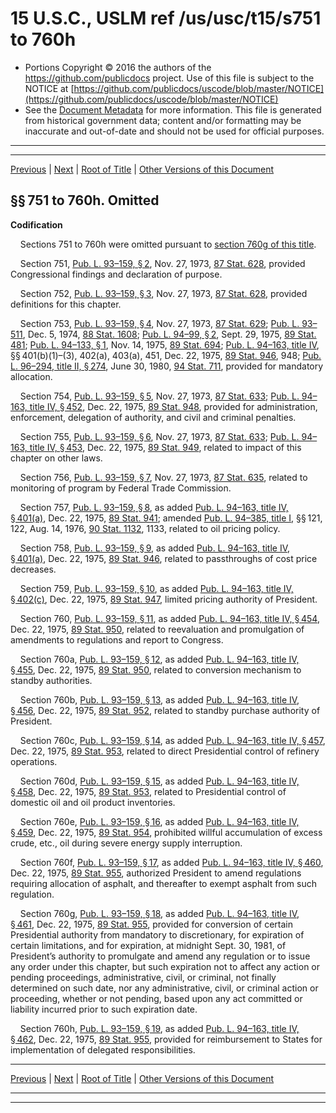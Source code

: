 ---
---

# 15 U.S.C., USLM ref /us/usc/t15/s751 to 760h

* Portions Copyright © 2016 the authors of the https://github.com/publicdocs project.
  Use of this file is subject to the NOTICE at [https://github.com/publicdocs/uscode/blob/master/NOTICE](https://github.com/publicdocs/uscode/blob/master/NOTICE)
* See the [Document Metadata](././../../../..//README.md) for more information.
  This file is generated from historical government data; content and/or formatting may be inaccurate and out-of-date and should not be used for official purposes.

----------
----------

[Previous](./../../../..//us/usc/t15/ch16A/m__us_usc_t15_ch16A.md) | [Next](./../../../..//us/usc/t15/ch16B/m__us_usc_t15_ch16B.md) | [Root of Title](./../../../../) | [Other Versions of this Document](https://publicdocs.github.io/go/links?ns=uslm&ref=%2Fus%2Fusc%2Ft15%2Fs751+to+760h)

## §§ 751 to 760h. Omitted

 __Codification__ 

    Sections 751 to 760h were omitted pursuant to [section 760g of this title][/us/usc/t15/s760g].

    Section 751, [Pub. L. 93–159, § 2][/us/pl/93/159/s2], Nov. 27, 1973, [87 Stat. 628][/us/stat/87/628], provided Congressional findings and declaration of purpose.

    Section 752, [Pub. L. 93–159, § 3][/us/pl/93/159/s3], Nov. 27, 1973, [87 Stat. 628][/us/stat/87/628], provided definitions for this chapter.

    Section 753, [Pub. L. 93–159, § 4][/us/pl/93/159/s4], Nov. 27, 1973, [87 Stat. 629][/us/stat/87/629]; [Pub. L. 93–511][/us/pl/93/511], Dec. 5, 1974, [88 Stat. 1608][/us/stat/88/1608]; [Pub. L. 94–99, § 2][/us/pl/94/99/s2], Sept. 29, 1975, [89 Stat. 481][/us/stat/89/481]; [Pub. L. 94–133, § 1][/us/pl/94/133/s1], Nov. 14, 1975, [89 Stat. 694][/us/stat/89/694]; [Pub. L. 94–163, title IV][/us/pl/94/163], §§ 401(b)(1)–(3), 402(a), 403(a), 451, Dec. 22, 1975, [89 Stat. 946][/us/stat/89/946], 948; [Pub. L. 96–294, title II, § 274][/us/pl/96/294/s274], June 30, 1980, [94 Stat. 711][/us/stat/94/711], provided for mandatory allocation.

    Section 754, [Pub. L. 93–159, § 5][/us/pl/93/159/s5], Nov. 27, 1973, [87 Stat. 633][/us/stat/87/633]; [Pub. L. 94–163, title IV, § 452][/us/pl/94/163/s452], Dec. 22, 1975, [89 Stat. 948][/us/stat/89/948], provided for administration, enforcement, delegation of authority, and civil and criminal penalties.

    Section 755, [Pub. L. 93–159, § 6][/us/pl/93/159/s6], Nov. 27, 1973, [87 Stat. 633][/us/stat/87/633]; [Pub. L. 94–163, title IV, § 453][/us/pl/94/163/s453], Dec. 22, 1975, [89 Stat. 949][/us/stat/89/949], related to impact of this chapter on other laws.

    Section 756, [Pub. L. 93–159, § 7][/us/pl/93/159/s7], Nov. 27, 1973, [87 Stat. 635][/us/stat/87/635], related to monitoring of program by Federal Trade Commission.

    Section 757, [Pub. L. 93–159, § 8][/us/pl/93/159/s8], as added [Pub. L. 94–163, title IV, § 401(a)][/us/pl/94/163/s401/a], Dec. 22, 1975, [89 Stat. 941][/us/stat/89/941]; amended [Pub. L. 94–385, title I][/us/pl/94/385], §§ 121, 122, Aug. 14, 1976, [90 Stat. 1132][/us/stat/90/1132], 1133, related to oil pricing policy.

    Section 758, [Pub. L. 93–159, § 9][/us/pl/93/159/s9], as added [Pub. L. 94–163, title IV, § 401(a)][/us/pl/94/163/s401/a], Dec. 22, 1975, [89 Stat. 946][/us/stat/89/946], related to passthroughs of cost price decreases.

    Section 759, [Pub. L. 93–159, § 10][/us/pl/93/159/s10], as added [Pub. L. 94–163, title IV, § 402(c)][/us/pl/94/163/s402/c], Dec. 22, 1975, [89 Stat. 947][/us/stat/89/947], limited pricing authority of President.

    Section 760, [Pub. L. 93–159, § 11][/us/pl/93/159/s11], as added [Pub. L. 94–163, title IV, § 454][/us/pl/94/163/s454], Dec. 22, 1975, [89 Stat. 950][/us/stat/89/950], related to reevaluation and promulgation of amendments to regulations and report to Congress.

    Section 760a, [Pub. L. 93–159, § 12][/us/pl/93/159/s12], as added [Pub. L. 94–163, title IV, § 455][/us/pl/94/163/s455], Dec. 22, 1975, [89 Stat. 950][/us/stat/89/950], related to conversion mechanism to standby authorities.

    Section 760b, [Pub. L. 93–159, § 13][/us/pl/93/159/s13], as added [Pub. L. 94–163, title IV, § 456][/us/pl/94/163/s456], Dec. 22, 1975, [89 Stat. 952][/us/stat/89/952], related to standby purchase authority of President.

    Section 760c, [Pub. L. 93–159, § 14][/us/pl/93/159/s14], as added [Pub. L. 94–163, title IV, § 457][/us/pl/94/163/s457], Dec. 22, 1975, [89 Stat. 953][/us/stat/89/953], related to direct Presidential control of refinery operations.

    Section 760d, [Pub. L. 93–159, § 15][/us/pl/93/159/s15], as added [Pub. L. 94–163, title IV, § 458][/us/pl/94/163/s458], Dec. 22, 1975, [89 Stat. 953][/us/stat/89/953], related to Presidential control of domestic oil and oil product inventories.

    Section 760e, [Pub. L. 93–159, § 16][/us/pl/93/159/s16], as added [Pub. L. 94–163, title IV, § 459][/us/pl/94/163/s459], Dec. 22, 1975, [89 Stat. 954][/us/stat/89/954], prohibited willful accumulation of excess crude, etc., oil during severe energy supply interruption.

    Section 760f, [Pub. L. 93–159, § 17][/us/pl/93/159/s17], as added [Pub. L. 94–163, title IV, § 460][/us/pl/94/163/s460], Dec. 22, 1975, [89 Stat. 955][/us/stat/89/955], authorized President to amend regulations requiring allocation of asphalt, and thereafter to exempt asphalt from such regulation.

    Section 760g, [Pub. L. 93–159, § 18][/us/pl/93/159/s18], as added [Pub. L. 94–163, title IV, § 461][/us/pl/94/163/s461], Dec. 22, 1975, [89 Stat. 955][/us/stat/89/955], provided for conversion of certain Presidential authority from mandatory to discretionary, for expiration of certain limitations, and for expiration, at midnight Sept. 30, 1981, of President’s authority to promulgate and amend any regulation or to issue any order under this chapter, but such expiration not to affect any action or pending proceedings, administrative, civil, or criminal, not finally determined on such date, nor any administrative, civil, or criminal action or proceeding, whether or not pending, based upon any act committed or liability incurred prior to such expiration date.

    Section 760h, [Pub. L. 93–159, § 19][/us/pl/93/159/s19], as added [Pub. L. 94–163, title IV, § 462][/us/pl/94/163/s462], Dec. 22, 1975, [89 Stat. 955][/us/stat/89/955], provided for reimbursement to States for implementation of delegated responsibilities.

----------

[Previous](./../../../..//us/usc/t15/ch16A/m__us_usc_t15_ch16A.md) | [Next](./../../../..//us/usc/t15/ch16B/m__us_usc_t15_ch16B.md) | [Root of Title](./../../../../) | [Other Versions of this Document](https://publicdocs.github.io/go/links?ns=uslm&ref=%2Fus%2Fusc%2Ft15%2Fs751+to+760h)

----------
----------

[/us/usc/t15/s760g]: https://publicdocs.github.io/go/links?ns=uslm&ref=%2Fus%2Fusc%2Ft15%2Fs760g
[/us/pl/93/159/s2]: https://publicdocs.github.io/go/links?ns=uslm&ref=%2Fus%2Fpl%2F93%2F159%2Fs2
[/us/stat/87/628]: https://publicdocs.github.io/go/links?ns=uslm&ref=%2Fus%2Fstat%2F87%2F628
[/us/pl/93/159/s3]: https://publicdocs.github.io/go/links?ns=uslm&ref=%2Fus%2Fpl%2F93%2F159%2Fs3
[/us/stat/87/628]: https://publicdocs.github.io/go/links?ns=uslm&ref=%2Fus%2Fstat%2F87%2F628
[/us/pl/93/159/s4]: https://publicdocs.github.io/go/links?ns=uslm&ref=%2Fus%2Fpl%2F93%2F159%2Fs4
[/us/stat/87/629]: https://publicdocs.github.io/go/links?ns=uslm&ref=%2Fus%2Fstat%2F87%2F629
[/us/pl/93/511]: https://publicdocs.github.io/go/links?ns=uslm&ref=%2Fus%2Fpl%2F93%2F511
[/us/stat/88/1608]: https://publicdocs.github.io/go/links?ns=uslm&ref=%2Fus%2Fstat%2F88%2F1608
[/us/pl/94/99/s2]: https://publicdocs.github.io/go/links?ns=uslm&ref=%2Fus%2Fpl%2F94%2F99%2Fs2
[/us/stat/89/481]: https://publicdocs.github.io/go/links?ns=uslm&ref=%2Fus%2Fstat%2F89%2F481
[/us/pl/94/133/s1]: https://publicdocs.github.io/go/links?ns=uslm&ref=%2Fus%2Fpl%2F94%2F133%2Fs1
[/us/stat/89/694]: https://publicdocs.github.io/go/links?ns=uslm&ref=%2Fus%2Fstat%2F89%2F694
[/us/pl/94/163]: https://publicdocs.github.io/go/links?ns=uslm&ref=%2Fus%2Fpl%2F94%2F163
[/us/stat/89/946]: https://publicdocs.github.io/go/links?ns=uslm&ref=%2Fus%2Fstat%2F89%2F946
[/us/pl/96/294/s274]: https://publicdocs.github.io/go/links?ns=uslm&ref=%2Fus%2Fpl%2F96%2F294%2Fs274
[/us/stat/94/711]: https://publicdocs.github.io/go/links?ns=uslm&ref=%2Fus%2Fstat%2F94%2F711
[/us/pl/93/159/s5]: https://publicdocs.github.io/go/links?ns=uslm&ref=%2Fus%2Fpl%2F93%2F159%2Fs5
[/us/stat/87/633]: https://publicdocs.github.io/go/links?ns=uslm&ref=%2Fus%2Fstat%2F87%2F633
[/us/pl/94/163/s452]: https://publicdocs.github.io/go/links?ns=uslm&ref=%2Fus%2Fpl%2F94%2F163%2Fs452
[/us/stat/89/948]: https://publicdocs.github.io/go/links?ns=uslm&ref=%2Fus%2Fstat%2F89%2F948
[/us/pl/93/159/s6]: https://publicdocs.github.io/go/links?ns=uslm&ref=%2Fus%2Fpl%2F93%2F159%2Fs6
[/us/stat/87/633]: https://publicdocs.github.io/go/links?ns=uslm&ref=%2Fus%2Fstat%2F87%2F633
[/us/pl/94/163/s453]: https://publicdocs.github.io/go/links?ns=uslm&ref=%2Fus%2Fpl%2F94%2F163%2Fs453
[/us/stat/89/949]: https://publicdocs.github.io/go/links?ns=uslm&ref=%2Fus%2Fstat%2F89%2F949
[/us/pl/93/159/s7]: https://publicdocs.github.io/go/links?ns=uslm&ref=%2Fus%2Fpl%2F93%2F159%2Fs7
[/us/stat/87/635]: https://publicdocs.github.io/go/links?ns=uslm&ref=%2Fus%2Fstat%2F87%2F635
[/us/pl/93/159/s8]: https://publicdocs.github.io/go/links?ns=uslm&ref=%2Fus%2Fpl%2F93%2F159%2Fs8
[/us/pl/94/163/s401/a]: https://publicdocs.github.io/go/links?ns=uslm&ref=%2Fus%2Fpl%2F94%2F163%2Fs401%2Fa
[/us/stat/89/941]: https://publicdocs.github.io/go/links?ns=uslm&ref=%2Fus%2Fstat%2F89%2F941
[/us/pl/94/385]: https://publicdocs.github.io/go/links?ns=uslm&ref=%2Fus%2Fpl%2F94%2F385
[/us/stat/90/1132]: https://publicdocs.github.io/go/links?ns=uslm&ref=%2Fus%2Fstat%2F90%2F1132
[/us/pl/93/159/s9]: https://publicdocs.github.io/go/links?ns=uslm&ref=%2Fus%2Fpl%2F93%2F159%2Fs9
[/us/pl/94/163/s401/a]: https://publicdocs.github.io/go/links?ns=uslm&ref=%2Fus%2Fpl%2F94%2F163%2Fs401%2Fa
[/us/stat/89/946]: https://publicdocs.github.io/go/links?ns=uslm&ref=%2Fus%2Fstat%2F89%2F946
[/us/pl/93/159/s10]: https://publicdocs.github.io/go/links?ns=uslm&ref=%2Fus%2Fpl%2F93%2F159%2Fs10
[/us/pl/94/163/s402/c]: https://publicdocs.github.io/go/links?ns=uslm&ref=%2Fus%2Fpl%2F94%2F163%2Fs402%2Fc
[/us/stat/89/947]: https://publicdocs.github.io/go/links?ns=uslm&ref=%2Fus%2Fstat%2F89%2F947
[/us/pl/93/159/s11]: https://publicdocs.github.io/go/links?ns=uslm&ref=%2Fus%2Fpl%2F93%2F159%2Fs11
[/us/pl/94/163/s454]: https://publicdocs.github.io/go/links?ns=uslm&ref=%2Fus%2Fpl%2F94%2F163%2Fs454
[/us/stat/89/950]: https://publicdocs.github.io/go/links?ns=uslm&ref=%2Fus%2Fstat%2F89%2F950
[/us/pl/93/159/s12]: https://publicdocs.github.io/go/links?ns=uslm&ref=%2Fus%2Fpl%2F93%2F159%2Fs12
[/us/pl/94/163/s455]: https://publicdocs.github.io/go/links?ns=uslm&ref=%2Fus%2Fpl%2F94%2F163%2Fs455
[/us/stat/89/950]: https://publicdocs.github.io/go/links?ns=uslm&ref=%2Fus%2Fstat%2F89%2F950
[/us/pl/93/159/s13]: https://publicdocs.github.io/go/links?ns=uslm&ref=%2Fus%2Fpl%2F93%2F159%2Fs13
[/us/pl/94/163/s456]: https://publicdocs.github.io/go/links?ns=uslm&ref=%2Fus%2Fpl%2F94%2F163%2Fs456
[/us/stat/89/952]: https://publicdocs.github.io/go/links?ns=uslm&ref=%2Fus%2Fstat%2F89%2F952
[/us/pl/93/159/s14]: https://publicdocs.github.io/go/links?ns=uslm&ref=%2Fus%2Fpl%2F93%2F159%2Fs14
[/us/pl/94/163/s457]: https://publicdocs.github.io/go/links?ns=uslm&ref=%2Fus%2Fpl%2F94%2F163%2Fs457
[/us/stat/89/953]: https://publicdocs.github.io/go/links?ns=uslm&ref=%2Fus%2Fstat%2F89%2F953
[/us/pl/93/159/s15]: https://publicdocs.github.io/go/links?ns=uslm&ref=%2Fus%2Fpl%2F93%2F159%2Fs15
[/us/pl/94/163/s458]: https://publicdocs.github.io/go/links?ns=uslm&ref=%2Fus%2Fpl%2F94%2F163%2Fs458
[/us/stat/89/953]: https://publicdocs.github.io/go/links?ns=uslm&ref=%2Fus%2Fstat%2F89%2F953
[/us/pl/93/159/s16]: https://publicdocs.github.io/go/links?ns=uslm&ref=%2Fus%2Fpl%2F93%2F159%2Fs16
[/us/pl/94/163/s459]: https://publicdocs.github.io/go/links?ns=uslm&ref=%2Fus%2Fpl%2F94%2F163%2Fs459
[/us/stat/89/954]: https://publicdocs.github.io/go/links?ns=uslm&ref=%2Fus%2Fstat%2F89%2F954
[/us/pl/93/159/s17]: https://publicdocs.github.io/go/links?ns=uslm&ref=%2Fus%2Fpl%2F93%2F159%2Fs17
[/us/pl/94/163/s460]: https://publicdocs.github.io/go/links?ns=uslm&ref=%2Fus%2Fpl%2F94%2F163%2Fs460
[/us/stat/89/955]: https://publicdocs.github.io/go/links?ns=uslm&ref=%2Fus%2Fstat%2F89%2F955
[/us/pl/93/159/s18]: https://publicdocs.github.io/go/links?ns=uslm&ref=%2Fus%2Fpl%2F93%2F159%2Fs18
[/us/pl/94/163/s461]: https://publicdocs.github.io/go/links?ns=uslm&ref=%2Fus%2Fpl%2F94%2F163%2Fs461
[/us/stat/89/955]: https://publicdocs.github.io/go/links?ns=uslm&ref=%2Fus%2Fstat%2F89%2F955
[/us/pl/93/159/s19]: https://publicdocs.github.io/go/links?ns=uslm&ref=%2Fus%2Fpl%2F93%2F159%2Fs19
[/us/pl/94/163/s462]: https://publicdocs.github.io/go/links?ns=uslm&ref=%2Fus%2Fpl%2F94%2F163%2Fs462
[/us/stat/89/955]: https://publicdocs.github.io/go/links?ns=uslm&ref=%2Fus%2Fstat%2F89%2F955


